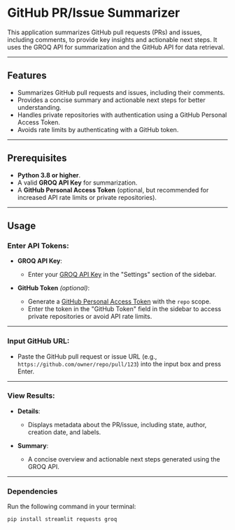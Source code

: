 # GitHub PR/Issue Summarizer

This application summarizes GitHub pull requests (PRs) and issues, including comments, to provide key insights and actionable next steps. It uses the GROQ API for summarization and the GitHub API for data retrieval.

---

## Features

- Summarizes GitHub pull requests and issues, including their comments.
- Provides a concise summary and actionable next steps for better understanding.
- Handles private repositories with authentication using a GitHub Personal Access Token.
- Avoids rate limits by authenticating with a GitHub token.

---

## Prerequisites

- **Python 3.8 or higher**.
- A valid **GROQ API Key** for summarization.
- A **GitHub Personal Access Token** (optional, but recommended for increased API rate limits or private repositories).

---
## Usage

### Enter API Tokens:

- **GROQ API Key**:
  - Enter your [GROQ API Key](https://console.groq.com/keys) in the "Settings" section of the sidebar. 

- **GitHub Token** *(optional)*:
  - Generate a [GitHub Personal Access Token](https://github.com/settings/tokens) with the `repo` scope.
  - Enter the token in the "GitHub Token" field in the sidebar to access private repositories or avoid API rate limits.

---

### Input GitHub URL:

- Paste the GitHub pull request or issue URL (e.g., `https://github.com/owner/repo/pull/123`) into the input box and press Enter.

---

### View Results:

- **Details**:
  - Displays metadata about the PR/issue, including state, author, creation date, and labels.
  
- **Summary**:
  - A concise overview and actionable next steps generated using the GROQ API.

---
### Dependencies

Run the following command in your terminal:

```bash
pip install streamlit requests groq

